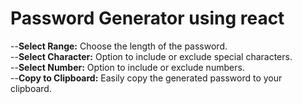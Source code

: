 # Password Generator using react

--<b>Select Range:</b> Choose the length of the password. <br>
--<b>Select Character:</b> Option to include or exclude special characters.<br>
--<b>Select Number:</b> Option to include or exclude numbers.<br>
--<b>Copy to Clipboard:</b> Easily copy the generated password to your clipboard.
